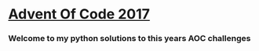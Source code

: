 # [Advent Of Code 2017](www.adventofcode.com)
### Welcome to my python solutions to this years AOC challenges
